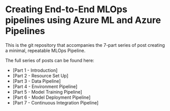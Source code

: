 # Creating End-to-End MLOps pipelines using Azure ML and Azure Pipelines

This is the git repository that accompanies the 7-part series of post creating a minimal, repeatable MLOps Pipeline.

The full series of posts can be found here:
- [Part 1 - Introduction]
- [Part 2 - Resource Set Up]
- [Part 3 - Data Pipeline]
- [Part 4 - Environment Pipeline]
- [Part 5 - Model Training Pipeline]
- [Part 6 - Model Deployment Pipeline]
- [Part 7 - Continuous Integration Pipeline]
